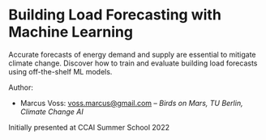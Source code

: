 # Building Load Forecasting with Machine Learning

Accurate forecasts of energy demand and supply are essential to mitigate climate change. Discover how to train and evaluate building load forecasts using off-the-shelf ML models.

Author:
* Marcus Voss: voss.marcus@gmail.com – *Birds on Mars, TU Berlin, Climate Change AI*

Initially presented at CCAI Summer School 2022
